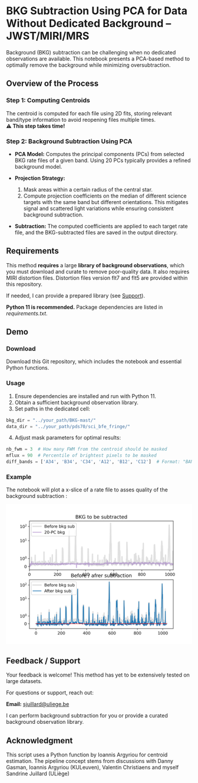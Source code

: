 # BKG Subtraction Using PCA for Data Without Dedicated Background – JWST/MIRI/MRS

Background (BKG) subtraction can be challenging when no dedicated observations are available. This notebook presents a PCA-based method to optimally remove the background while minimizing oversubtraction.

## Overview of the Process

### **Step 1: Computing Centroids**

The centroid is computed for each file using 2D fits, storing relevant band/type information to avoid reopening files multiple times.\
**⚠ This step takes time!**

### **Step 2: Background Subtraction Using PCA**

- **PCA Model:** Computes the principal components (PCs) from selected BKG rate files of a given band. Using 20 PCs typically provides a refined background model.

- **Projection Strategy:**
  1. Mask areas within a certain radius of the central star.
  2. Compute projection coefficients on the median of different science targets with the same band but different orientations. This mitigates signal and scattered light variations while ensuring consistent background subtraction.

- **Subtraction:**
  The computed coefficients are applied to each target rate file, and the BKG-subtracted files are saved in the output directory.

## Requirements

This method **requires** a large **library of background observations**, which you must download and curate to remove poor-quality data.
It also requires MIRI distortion files. Distortion files version flt7 and flt5 are provided within this repository.

If needed, I can provide a prepared library (see [Support](#feedback--support)).

**Python 11 is recommended.** Package dependencies are listed in *requirements.txt*.

## Demo

### Download

Download this Git repository, which includes the notebook and essential Python functions.


### Usage

1. Ensure dependencies are installed and run with Python 11.
2. Obtain a sufficient background observation library.
3. Set paths in the dedicated cell:

```python
bkg_dir = "../your_path/BKG-mast/"
data_dir = "../your_path/pds70/sci_bfe_fringe/"
```

4. Adjust mask parameters for optimal results:

```python
nb_fwm = 3  # How many FWM from the centroid should be masked
mflux = 90  # Percentile of brightest pixels to be masked
diff_bands = ['A34', 'B34', 'C34', 'A12', 'B12', 'C12']  # Format: "BANDCHAN", e.g., "A12"
```

### Example

The notebook will plot a x-slice of a rate file to asses quality of the background subtraction : 

![exempleBKGsub](bkgres.png)

## Feedback / Support

Your feedback is welcome! This method has yet to be extensively tested on large datasets.

For questions or support, reach out:

**Email:** [sjuillard@uliege.be](mailto\:sjuillard@uliege.be)

I can perform background subtraction for you or provide a curated background observation library.

## Acknowledgment

This script uses a Python function by Ioannis Argyriou for centroid estimation. The pipeline concept stems from discussions with Danny Gasman, Ioannis Argyriou (KULeuven), Valentin Christiaens and myself Sandrine Juillard (ULiège) 

